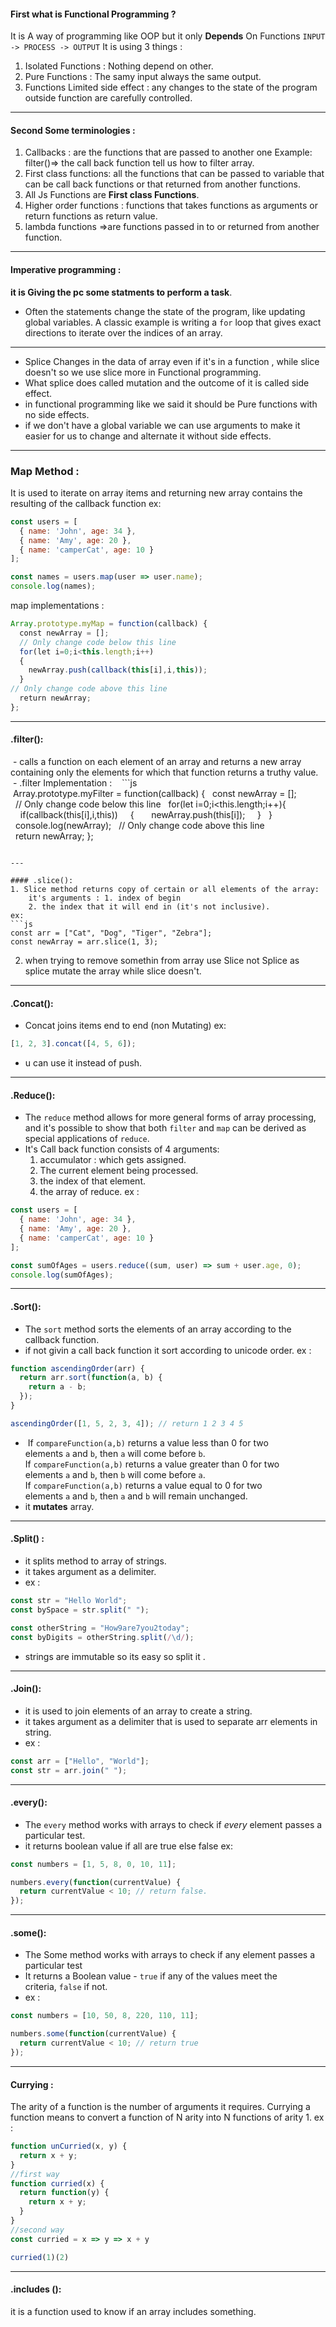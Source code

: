#### First what is Functional Programming ?
It is A way of programming like OOP but it only __Depends__ On Functions 
`INPUT -> PROCESS -> OUTPUT`
It is using 3 things : 
1. Isolated Functions : Nothing depend on other.
2. Pure Functions : The samy input always the same output.
3. Functions Limited side effect : any changes to the state of the program outside function are carefully controlled.
---
#### Second Some terminologies :
1. Callbacks : are the functions that are passed to another one Example: filter()=> the call back function tell us how to filter array.
2. First class functions: all the functions that can be passed to variable that can be call back functions or that returned from another functions.
3. All Js Functions are **First class Functions**.
4. Higher order functions : functions that takes functions as arguments or return functions as return value.
5. lambda functions =>are functions  passed in to or returned from another function.
---
#### Imperative programming :
**it is Giving the pc some statments to perform a task**.
- Often the statements change the state of the program, like updating global variables. A classic example is writing a `for` loop that gives exact directions to iterate over the indices of an array.
---
- Splice Changes in the data of array even if it's in a function , while slice doesn't so we use slice more in Functional programming.
- What splice does called mutation and the outcome of it is called side effect.
- in functional programming like we said it should be Pure functions with no side effects.
- if we don't have a global variable we can use arguments to make it easier for us to change and alternate it without side effects.
---
### Map Method : 
It is used to iterate on array items and returning new array contains the resulting of the callback function ex: 
```js
const users = [
  { name: 'John', age: 34 },
  { name: 'Amy', age: 20 },
  { name: 'camperCat', age: 10 }
];

const names = users.map(user => user.name);
console.log(names);
```
map implementations : 
``` js
Array.prototype.myMap = function(callback) {
  const newArray = [];
  // Only change code below this line
  for(let i=0;i<this.length;i++)
  {
    newArray.push(callback(this[i],i,this));
  }
// Only change code above this line
  return newArray;
};
```
---
#### .filter():
 - calls a function on each element of an array and returns a new array containing only the elements for which that function returns a truthy value.
 
 - .filter Implementation :
 
 ```js
 Array.prototype.myFilter = function(callback) {
  const newArray = [];
  // Only change code below this line
  for(let i=0;i<this.length;i++){
    if(callback(this[i],i,this))
    {
      newArray.push(this[i]);
    }
  }
  console.log(newArray);
  // Only change code above this line
  return newArray;
};
```

---

#### .slice():
1. Slice method returns copy of certain or all elements of the array: 
	it's arguments : 1. index of begin 
	2. the index that it will end in (it's not inclusive).
ex:
```js
const arr = ["Cat", "Dog", "Tiger", "Zebra"];
const newArray = arr.slice(1, 3);
```
2. when trying to remove somethin from array use Slice not Splice as splice mutate the array while slice doesn't.
---
#### .Concat():
- Concat joins items end to end (non Mutating) ex:
```js
[1, 2, 3].concat([4, 5, 6]);
```
- u can use it instead of push.
---
#### .Reduce():
- The `reduce` method allows for more general forms of array processing, and it's possible to show that both `filter` and `map` can be derived as special applications of `reduce`.
- It's Call back function consists of 4 arguments:
	1. accumulator : which gets assigned.
	2. The current element being processed.
	3. the index of that element.
	4. the array of reduce.
ex : 
```js
const users = [
  { name: 'John', age: 34 },
  { name: 'Amy', age: 20 },
  { name: 'camperCat', age: 10 }
];

const sumOfAges = users.reduce((sum, user) => sum + user.age, 0);
console.log(sumOfAges);
```
---
#### .Sort():
- The `sort` method sorts the elements of an array according to the callback function.
- if not givin a call back function it sort according to unicode order.
ex :
```js
function ascendingOrder(arr) {
  return arr.sort(function(a, b) {
    return a - b;
  });
}

ascendingOrder([1, 5, 2, 3, 4]); // return 1 2 3 4 5
```
-  If `compareFunction(a,b)` returns a value less than 0 for two elements `a` and `b`, then `a` will come before `b`. If `compareFunction(a,b)` returns a value greater than 0 for two elements `a` and `b`, then `b` will come before `a`. If `compareFunction(a,b)` returns a value equal to 0 for two elements `a` and `b`, then `a` and `b` will remain unchanged.
- it __mutates__ array.
---
#### .Split() :
- it splits method to array of strings.
- it takes argument as a delimiter.
- ex : 
```js
const str = "Hello World";
const bySpace = str.split(" ");

const otherString = "How9are7you2today";
const byDigits = otherString.split(/\d/);
```
- strings are immutable so its easy so split it .
---
#### .Join():
- it is used to join elements of an array to create a string.
- it takes argument as a delimiter that is used to separate arr elements in string.
- ex : 
```js
const arr = ["Hello", "World"];
const str = arr.join(" ");
```
---
#### .every():
- The `every` method works with arrays to check if _every_ element passes a particular test.
- it returns boolean value if all are true else false ex:
```js
const numbers = [1, 5, 8, 0, 10, 11];

numbers.every(function(currentValue) {
  return currentValue < 10; // return false.
});
```
---
#### .some():
- The Some method works with arrays to check if any element passes a particular test
- It returns a Boolean value - `true` if any of the values meet the criteria, `false` if not.
- ex :
```js
const numbers = [10, 50, 8, 220, 110, 11];

numbers.some(function(currentValue) {
  return currentValue < 10; // return true
});
```
---
#### Currying : 
The arity of a function is the number of arguments it requires. Currying a function means to convert a function of N arity into N functions of arity 1.
ex : 
```js
function unCurried(x, y) {
  return x + y;
}
//first way
function curried(x) {
  return function(y) {
    return x + y;
  }
}
//second way
const curried = x => y => x + y

curried(1)(2)
```
---
#### .includes ():
it is a function used to know if an array includes something.